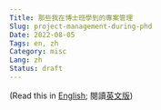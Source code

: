 ```yaml
---
Title: 那些我在博士班學到的專案管理
Slug: project-management-during-phd
Date: 2022-08-05
Tags: en, zh
Category: misc
Lang: zh
Status: draft
---
```


(Read this in [English][en-post]; 閱讀[英文版][en-post])


[en-post]: {filename}./things_phd.md
[zh-post]: {filename}./things_phd.zh.md
